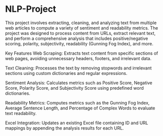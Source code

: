 # NLP-Project

This project involves extracting, cleaning, and analyzing text from multiple web articles to compute a variety of sentiment and readability metrics. The project was designed to process content from URLs, extract relevant text, and perform a comprehensive analysis that includes positive/negative scoring, polarity, subjectivity, readability (Gunning Fog Index), and more.

Key Features
Web Scraping: Extracts text content from specific sections of web pages, avoiding unnecessary headers, footers, and irrelevant data.

Text Cleaning: Processes the text by removing stopwords and irrelevant sections using custom dictionaries and regular expressions.

Sentiment Analysis: Calculates metrics such as Positive Score, Negative Score, Polarity Score, and Subjectivity Score using predefined word dictionaries.

Readability Metrics: Computes metrics such as the Gunning Fog Index, Average Sentence Length, and Percentage of Complex Words to evaluate text readability.

Excel Integration: Updates an existing Excel file containing ID and URL mappings by appending the analysis results for each URL.
